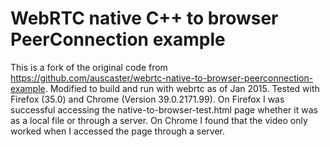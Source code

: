 WebRTC native C++ to browser PeerConnection example
===============================================

This is a fork of the original code from https://github.com/auscaster/webrtc-native-to-browser-peerconnection-example.
Modified to build and run with webrtc as of Jan 2015.
Tested with Firefox (35.0) and Chrome (Version 39.0.2171.99).
On Firefox I was successful accessing the native-to-browser-test.html
page whether it was as a local file or through a server.
On Chrome I found that the video only worked when I accessed
the page through a server.

